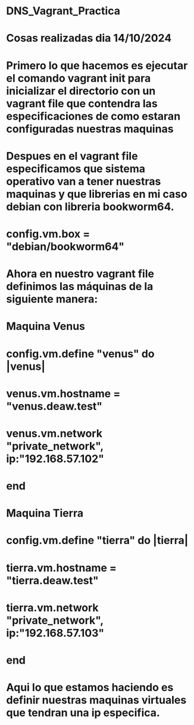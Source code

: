 # DNS_Vagrant_Practica

# Cosas realizadas dia 14/10/2024

# Primero lo que hacemos es ejecutar el comando vagrant init para inicializar el directorio con un vagrant file que contendra las especificaciones de como estaran configuradas nuestras maquinas

# Despues en el vagrant file especificamos que sistema operativo van a tener nuestras maquinas y que librerias en mi caso debian con libreria bookworm64.

# config.vm.box = "debian/bookworm64"

# Ahora en nuestro vagrant file definimos las máquinas de la siguiente manera: 

# Maquina Venus
# config.vm.define "venus" do |venus| 
# venus.vm.hostname = "venus.deaw.test"
# venus.vm.network "private_network", ip:"192.168.57.102"
# end

# Maquina Tierra

# config.vm.define "tierra" do |tierra| 
# tierra.vm.hostname = "tierra.deaw.test"
# tierra.vm.network "private_network", ip:"192.168.57.103"
# end
# Aqui lo que estamos haciendo es definir nuestras maquinas virtuales que tendran una ip especifica.

